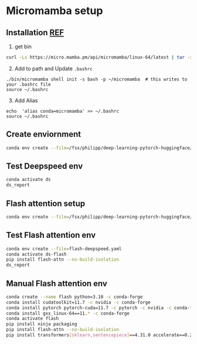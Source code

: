 # Micromamba setup 

## Installation [REF](https://mamba.readthedocs.io/en/latest/installation.html)

1. get bin

```bash
curl -Ls https://micro.mamba.pm/api/micromamba/linux-64/latest | tar -xvj bin/micromamba
```

2. Add to path and Update `.bashrc`
```
./bin/micromamba shell init -s bash -p ~/micromamba  # this writes to your .bashrc file
source ~/.bashrc
```

3. Add Alias
```
echo  'alias conda=micromamba' >> ~/.bashrc 
source ~/.bashrc
```

## Create enviornment

```bash
conda env create --file=/fsx/philipp/deep-learning-pytorch-huggingface/enviroments/deepspeed.yaml
```

## Test Deepspeed env

```bash
conda activate ds
ds_report
```

## Flash attention setup

```bash
conda env create --file=/fsx/philipp/deep-learning-pytorch-huggingface/enviroments/flash-deepspeed.yaml
```

## Test Flash attention env

```bash
conda env create --file=flash-deepspeed.yaml
conda activate ds-flash
pip install flash-attn --no-build-isolation
ds_report
```

## Manual Flash attention env 

```bash
conda create --name flash python=3.10 -c conda-forge
conda install cudatoolkit=11.7 -c nvidia -c conda-forge
conda install pytorch pytorch-cuda=11.7 -c pytorch -c nvidia -c conda-forge
conda install gxx_linux-64==11.* -c conda-forge
conda activate flash
pip install ninja packaging
pip install flash-attn --no-build-isolation
pip install transformers[sklearn,sentencepiece]==4.31.0 accelerate==0.21.0 datasets==2.14.0 deepspeed==0.9.5 peft==0.4.0 evaluate einops loralib
``````
